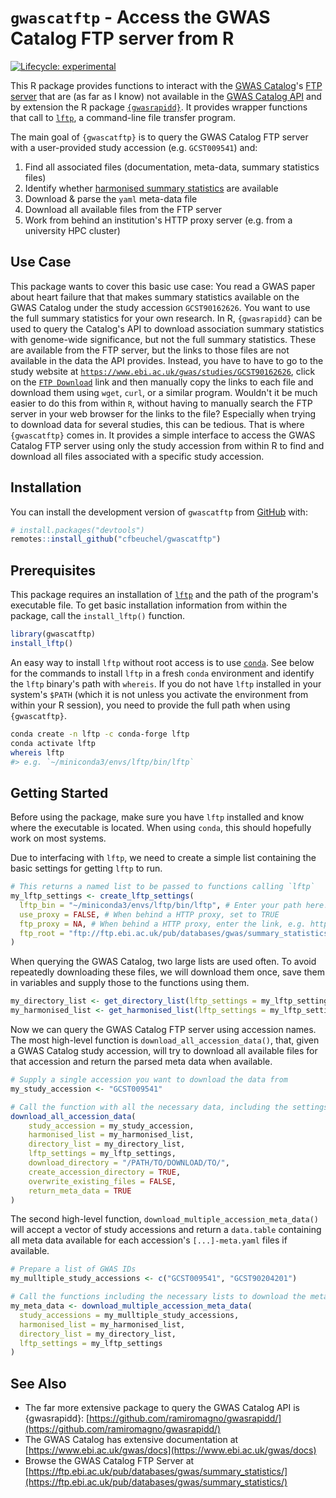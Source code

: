 
# `gwascatftp` - Access the GWAS Catalog FTP server from R

<!-- badges: start -->
[![Lifecycle: experimental](https://img.shields.io/badge/lifecycle-experimental-orange.svg)](https://lifecycle.r-lib.org/articles/stages.html#experimental)
<!-- badges: end -->

This R package provides functions to interact with the [GWAS
Catalog](https://www.ebi.ac.uk/gwas/)'s [FTP
server](ftp://ftp.ebi.ac.uk/pub/databases/gwas/summary_statistics/) that are (as
far as I know) not available in the [GWAS Catalog
API](https://www.ebi.ac.uk/gwas/rest/docs/api) and by extension the R package
[`{gwasrapidd}`](https://github.com/ramiromagno/gwasrapidd). It
provides wrapper functions that call to [`lftp`](https://lftp.yar.ru/), a
command-line file transfer program.

The main goal of `{gwascatftp}` is to query the GWAS Catalog FTP server with a
user-provided study accession (e.g. `GCST009541`) and:

1. Find all associated files (documentation, meta-data, summary statistics files)
2. Identify whether [harmonised summary statistics](https://www.ebi.ac.uk/gwas/docs/methods/summary-statistics) are available
3. Download & parse the `yaml` meta-data file
4. Download all available files from the FTP server
5. Work from behind an institution's HTTP proxy server (e.g. from a university HPC cluster)

## Use Case 

This package wants to cover this basic use case: You read a GWAS paper about
heart failure that that makes summary statistics available on the GWAS Catalog
under the study accession `GCST90162626`. You want to use the full summary
statistics for your own research. In R, `{gwasrapidd}` can be used to query the
Catalog's API to download association summary statistics with genome-wide
significance, but not the full summary statistics. These are available from the
FTP server, but the links to those files are not available in the data the API
provides. Instead, you have to have to go to the study website at
[`https://www.ebi.ac.uk/gwas/studies/GCST90162626`](https://www.ebi.ac.uk/gwas/studies/GCST90162626),
click on the [`FTP
Download`](http://ftp.ebi.ac.uk/pub/databases/gwas/summary_statistics/GCST90162001-GCST90163000/GCST90162626)
link and then manually copy the links to each file and download them using
`wget`, `curl`, or a similar program. Wouldn't it be much easier to do this from
within `R`, without having to manually search the FTP server in your web browser
for the links to the file? Especially when trying to download data for several
studies, this can be tedious. That is where `{gwascatftp}` comes in. It provides
a simple interface to access the GWAS Catalog FTP server using only the study
accession from within R to find and download all files associated with a
specific study accession.

## Installation

You can install the development version of `gwascatftp` from [GitHub](https://github.com/) with:

``` r
# install.packages("devtools")
remotes::install_github("cfbeuchel/gwascatftp")
```

## Prerequisites

This package requires an installation of [`lftp`](https://lftp.yar.ru/) and the
path of the program's executable file. To get basic installation information
from within the package, call the `install_lftp()` function.

```r
library(gwascatftp)
install_lftp()
```

An easy way to install `lftp` without root access is to use
[`conda`](https://conda.io/projects/conda/en/latest/user-guide/getting-started.html).
See below for the commands to install `lftp` in a fresh `conda` environment and
identify the `lftp` binary's path with `whereis`. If you do not have `lftp`
installed in your system's `$PATH` (which it is not unless you activate the
environment from within your R session), you need to provide the full path when
using `{gwascatftp}`.

```bash
conda create -n lftp -c conda-forge lftp
conda activate lftp
whereis lftp
#> e.g. `~/miniconda3/envs/lftp/bin/lftp`
```

## Getting Started

Before using the package, make sure you have `lftp` installed and know where the
executable is located. When using `conda`, this should hopefully work on most
systems.

Due to interfacing with `lftp`, we need to create a simple list containing the
basic settings for getting `lftp` to run.

```r
# This returns a named list to be passed to functions calling `lftp`
my_lftp_settings <- create_lftp_settings(
  lftp_bin = "~/miniconda3/envs/lftp/bin/lftp", # Enter your path here!
  use_proxy = FALSE, # When behind a HTTP proxy, set to TRUE
  ftp_proxy = NA, # When behind a HTTP proxy, enter the link, e.g. http://proxy.my_uni.com:8080"
  ftp_root = "ftp://ftp.ebi.ac.uk/pub/databases/gwas/summary_statistics/"
)
```

When querying the GWAS Catalog, two large lists are used often. To avoid
repeatedly downloading these files, we will download them once, save them in
variables and supply those to the functions using them.

```r
my_directory_list <- get_directory_list(lftp_settings = my_lftp_settings)
my_harmonised_list <- get_harmonised_list(lftp_settings = my_lftp_settings)
```

Now we can query the GWAS Catalog FTP server using accession names. The most
high-level function is `download_all_accession_data()`, that, given a GWAS
Catalog study accession, will try to download all available files for that
accession and return the parsed meta data when available.

```r
# Supply a single accession you want to download the data from
my_study_accession <- "GCST009541"

# Call the function with all the necessary data, including the settings and pre-downloaded lists
download_all_accession_data(
    study_accession = my_study_accession,
    harmonised_list = my_harmonised_list,
    directory_list = my_directory_list,
    lftp_settings = my_lftp_settings,
    download_directory = "/PATH/TO/DOWNLOAD/TO/",
    create_accession_directory = TRUE,
    overwrite_existing_files = FALSE,
    return_meta_data = TRUE
)
```

The second high-level function, `download_multiple_accession_meta_data()` will
accept a vector of study accessions and return a `data.table` containing all
meta data available for each accession's `[...]-meta.yaml` files if available.

```r
# Prepare a list of GWAS IDs
my_mulltiple_study_accessions <- c("GCST009541", "GCST90204201")

# Call the functions including the necessary lists to download the meta data
my_meta_data <- download_multiple_accession_meta_data(
  study_accessions = my_mulltiple_study_accessions, 
  harmonised_list = my_harmonised_list, 
  directory_list = my_directory_list, 
  lftp_settings = my_lftp_settings
)
```

## See Also

* The far more extensive package to query the GWAS Catalog API is {gwasrapidd}: [https://github.com/ramiromagno/gwasrapidd/](https://github.com/ramiromagno/gwasrapidd/)
* The GWAS Catalog has extensive documentation at [https://www.ebi.ac.uk/gwas/docs](https://www.ebi.ac.uk/gwas/docs)
* Browse the GWAS Catalog FTP Server at [https://ftp.ebi.ac.uk/pub/databases/gwas/summary_statistics/](https://ftp.ebi.ac.uk/pub/databases/gwas/summary_statistics/)
